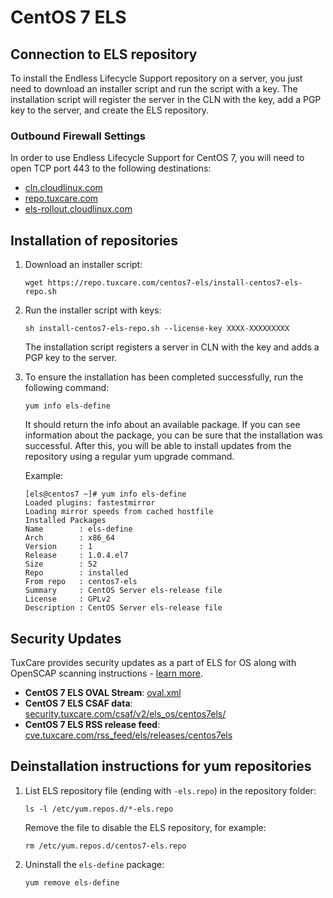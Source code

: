 # CentOS 7 ELS

## Connection to ELS repository

To install the Endless Lifecycle Support repository on a server, you just need to download an installer script and run the script with a key. The installation script will register the server in the CLN with the key, add a PGP key to the server, and create the ELS repository.

### Outbound Firewall Settings

In order to use Endless Lifecycle Support for CentOS 7, you will need to open TCP port 443 to the following destinations:

* [cln.cloudlinux.com](http://cln.cloudlinux.com)
* [repo.tuxcare.com](http://repo.tuxcare.com)
* [els-rollout.cloudlinux.com](https://els-rollout.cloudlinux.com/)

## Installation of repositories

1. Download an installer script:
   
   <CodeWithCopy>

   ```
   wget https://repo.tuxcare.com/centos7-els/install-centos7-els-repo.sh
   ```

   </CodeWithCopy>

2. Run the installer script with keys:

   <CodeWithCopy>

   ```
   sh install-centos7-els-repo.sh --license-key XXXX-XXXXXXXXX
   ```

   </CodeWithCopy>

   The installation script registers a server in CLN with the key and adds a PGP key to the server.

3. To ensure the installation has been completed successfully, run the following command:
   
   <CodeWithCopy>

   ```
   yum info els-define
   ```

   </CodeWithCopy>

   It should return the info about an available package. If you can see information about the package, you can be sure that the installation was successful. After this, you will be able to install updates from the repository using a regular yum upgrade command.

   Example:

   ```
   [els@centos7 ~]# yum info els-define
   Loaded plugins: fastestmirror
   Loading mirror speeds from cached hostfile
   Installed Packages
   Name        : els-define
   Arch        : x86_64
   Version     : 1
   Release     : 1.0.4.el7
   Size        : 52
   Repo        : installed
   From repo   : centos7-els
   Summary     : CentOS Server els-release file
   License     : GPLv2
   Description : CentOS Server els-release file
   ```

## Security Updates

TuxCare provides security updates as a part of ELS for OS along with OpenSCAP scanning instructions - [learn more](./machine-readable-security-data).

* **CentOS 7 ELS OVAL Stream**: [oval.xml](https://security.tuxcare.com/oval/els_os/centos7els/oval.xml)
* **CentOS 7 ELS CSAF data**: [security.tuxcare.com/csaf/v2/els_os/centos7els/](hhttps://security.tuxcare.com/csaf/v2/els_os/centos7els/)
* **CentOS 7 ELS RSS release feed**: [cve.tuxcare.com/rss_feed/els/releases/centos7els](https://cve.tuxcare.com/rss_feed/els/releases/centos7els)

## Deinstallation instructions for yum repositories

1. List ELS repository file (ending with `-els.repo`) in the repository folder:

   <CodeWithCopy>

   ```
   ls -l /etc/yum.repos.d/*-els.repo
   ```

   </CodeWithCopy>

   Remove the file to disable the ELS repository, for example:

   <CodeWithCopy>

   ```
   rm /etc/yum.repos.d/centos7-els.repo
   ```

   </CodeWithCopy>

2. Uninstall the `els-define` package:

   <CodeWithCopy>

   ```
   yum remove els-define
   ```

   </CodeWithCopy>
